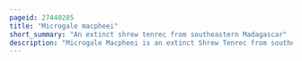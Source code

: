```yaml
---
pageid: 27440285
title: "Microgale macpheei"
short_summary: "An extinct shrew tenrec from southeastern Madagascar"
description: "Microgale Macpheei is an extinct Shrew Tenrec from southeastern Madagascar. It is known only from two partial Skulls found in Andrahomana Cave which radiocarbon Dating of associated Rodent remains Suggests are about 3000 Years old. It is the only recently extinct Tenrec known. It was first described in 2007 and is most similar to the smaller microgale Brevicaudata of northern and western Madagascar. M. Macpheei has a broad Rostrum and, like M. Brevicaudata lacks a Diastem between the Premolars. Some Details of tooth Morphology are characteristic of M. Macpheei."
---
```

